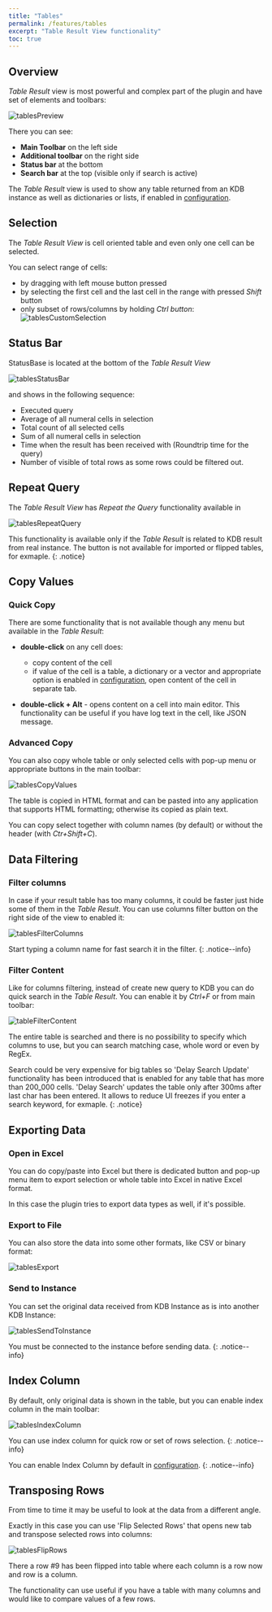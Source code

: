 ```yaml
---
title: "Tables"
permalink: /features/tables
excerpt: "Table Result View functionality"
toc: true
---
```


## Overview

_Table Result_ view is most powerful and complex part of the plugin and have set of elements and toolbars:

![tablesPreview](../assets/images/features/tables/tablesPreview.png)

There you can see:

- **Main Toolbar** on the left side
- **Additional toolbar** on the right side
- **Status bar** at the bottom
- **Search bar** at the top (visible only if search is active)

The _Table Result_ view is used to show any table returned from an KDB instance as well as dictionaries or lists, if
enabled in [configuration](/settings/options).

## Selection

The _Table Result View_ is cell oriented table and even only one cell can be selected.

You can select range of cells:

- by dragging with left mouse button pressed
- by selecting the first cell and the last cell in the range with pressed _Shift_ button
- only subset of rows/columns by holding _Ctrl button_:<br>
  ![tablesCustomSelection](../assets/images/features/tables/tablesCustomSelection.png)

## Status Bar

StatusBase is located at the bottom of the _Table Result View_

![tablesStatusBar](../assets/images/features/tables/tablesStatusBar.png)

and shows in the following sequence:

- Executed query
- Average of all numeral cells in selection
- Total count of all selected cells
- Sum of all numeral cells in selection
- Time when the result has been received with (Roundtrip time for the query)
- Number of visible of total rows as some rows could be filtered out.

## Repeat Query

The _Table Result View_ has _Repeat the Query_ functionality available in

![tablesRepeatQuery](../assets/images/features/tables/tablesRepeatQuery.png)

This functionality is available only if the _Table Result_ is related to KDB result from real instance. The button is
not available for imported or flipped tables, for exmaple.
{: .notice}

## Copy Values

### Quick Copy

There are some functionality that is not available though any menu but available in the _Table Result_:

- **double-click** on any cell does:
    - copy content of the cell
    - if value of the cell is a table, a dictionary or a vector and appropriate option is enabled
      in [configuration](/settings/options), open content of the cell in separate tab.

- **double-click + Alt** - opens content on a cell into main editor. This functionality can be useful if you have log
  text in the cell, like JSON message.

### Advanced Copy

You can also copy whole table or only selected cells with pop-up menu or appropriate buttons in the main toolbar:

![tablesCopyValues](../assets/images/features/tables/tablesCopyValues.png)

The table is copied in HTML format and can be pasted into any application that supports HTML formatting; otherwise its
copied as plain text.

You can copy select together with column names (by default) or without the header (with _Ctr+Shift+C_).

## Data Filtering

### Filter columns

In case if your result table has too many columns, it could be faster just hide some of them in the _Table Result_.
You can use columns filter button on the right side of the view to enabled it:

![tablesFilterColumns](../assets/images/features/tables/tablesFilterColumns.png)

Start typing a column name for fast search it in the filter.
{: .notice--info}

### Filter Content

Like for columns filtering, instead of create new query to KDB you can do quick search in the _Table Result_. You can
enable it by _Ctrl+F_ or from main toolbar:

![tableFilterContent](../assets/images/features/tables/tableFilterContent.png)

The entire table is searched and there is no possibility to specify which columns to use, but you can search matching
case, whole word or even by RegEx.

Search could be very expensive for big tables so 'Delay Search Update' functionality has been introduced that is enabled
for any table that has more than 200_000 cells.
'Delay Search' updates the table only after 300ms after last char has been entered. It allows to reduce UI freezes if
you enter a search keyword, for exmaple.
{: .notice}

## Exporting Data

### Open in Excel

You can do copy/paste into Excel but there is dedicated button and pop-up menu item to export selection or whole table
into Excel in native Excel format.

In this case the plugin tries to export data types as well, if it's possible.

### Export to File

You can also store the data into some other formats, like CSV or binary format:

![tablesExport](../assets/images/features/tables/tablesExport.png)

### Send to Instance

You can set the original data received from KDB Instance as is into another KDB Instance:

![tablesSendToInstance](../assets/images/features/tables/tablesSendToInstance.png)

You must be connected to the instance before sending data.
{: .notice--info}

## Index Column

By default, only original data is shown in the table, but you can enable index column in the main toolbar:

![tablesIndexColumn](../assets/images/features/tables/tablesIndexColumn.png)

You can use index column for quick row or set of rows selection.
{: .notice--info}

You can enable Index Column by default in [configuration](/settings/options).
{: .notice--info}

## Transposing Rows

From time to time it may be useful to look at the data from a different angle.

Exactly in this case you can use 'Flip Selected Rows' that opens new tab and transpose selected rows into columns:

![tablesFlipRows](../assets/images/features/tables/tablesFlipRows.png)

There a row #9 has been flipped into table where each column is a row now and row is a column.

The functionality can use useful if you have a table with many columns and would like to compare values of a few rows.